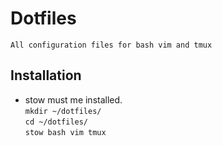 # Dotfiles
	All configuration files for bash vim and tmux

## Installation
- stow must me installed.<br>
`mkdir ~/dotfiles/`<br>
`cd ~/dotfiles/`<br>
`stow bash vim tmux`<br>
